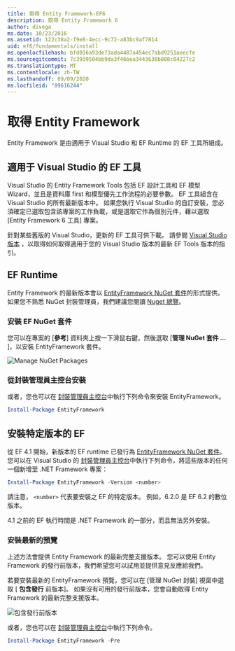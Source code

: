 ```yaml
---
title: 取得 Entity Framework-EF6
description: 取得 Entity Framework 6
author: divega
ms.date: 10/23/2016
ms.assetid: 122c38a2-f9e8-4ecc-9c72-a83bc9af7814
uid: ef6/fundamentals/install
ms.openlocfilehash: bfd016a93de73ada4487a454ec7abd9251aeecfe
ms.sourcegitcommit: 7c3939504bb9da3f46bea3443638b808c04227c2
ms.translationtype: MT
ms.contentlocale: zh-TW
ms.lasthandoff: 09/09/2020
ms.locfileid: "89616244"
---
```

# <a name="get-entity-framework"></a>取得 Entity Framework
Entity Framework 是由適用于 Visual Studio 和 EF Runtime 的 EF 工具所組成。

## <a name="ef-tools-for-visual-studio"></a>適用于 Visual Studio 的 EF 工具

Visual Studio 的 Entity Framework Tools 包括 EF 設計工具和 EF 模型 Wizard，並且是資料庫 first 和模型優先工作流程的必要參數。 EF 工具組含在 Visual Studio 的所有最新版本中。 如果您執行 Visual Studio 的自訂安裝，您必須確定已選取包含該專案的工作負載，或是選取它作為個別元件，藉以選取 [Entity Framework 6 工具] 專案。

針對某些舊版的 Visual Studio，更新的 EF 工具可供下載。 請參閱 [Visual Studio 版本](xref:ef6/what-is-new/visual-studio) ，以取得如何取得適用于您的 Visual Studio 版本的最新 EF Tools 版本的指引。

## <a name="ef-runtime"></a>EF Runtime

Entity Framework 的最新版本會以 [EntityFramework NuGet 套件](https://nuget.org/packages/EntityFramework/)的形式提供。 如果您不熟悉 NuGet 封裝管理員，我們建議您閱讀 [Nuget 總覽](/nuget/consume-packages/overview-and-workflow)。

### <a name="installing-the-ef-nuget-package"></a>安裝 EF NuGet 套件

您可以在專案的 [**參考**] 資料夾上按一下滑鼠右鍵，然後選取 [**管理 NuGet 套件 ...** ]，以安裝 EntityFramework 套件。

![Manage NuGet Packages](~/ef6/media/managenugetpackages.png)

### <a name="installing-from-package-manager-console"></a>從封裝管理員主控台安裝

或者，您也可以在 [封裝管理員主控台](https://docs.nuget.org/docs/start-here/using-the-package-manager-console)中執行下列命令來安裝 EntityFramework。

``` powershell
Install-Package EntityFramework
```

## <a name="installing-a-specific-version-of-ef"></a>安裝特定版本的 EF

從 EF 4.1 開始，新版本的 EF runtime 已發行為 [EntityFramework NuGet 套件](https://www.nuget.org/packages/EntityFramework/)。 您可以在 Visual Studio 的 [封裝管理員主控台](https://docs.nuget.org/docs/start-here/using-the-package-manager-console)中執行下列命令，將這些版本的任何一個新增至 .NET Framework 專案：

``` powershell
Install-Package EntityFramework -Version <number>
```

請注意， `<number>` 代表要安裝之 EF 的特定版本。 例如，6.2.0 是 EF 6.2 的數位版本。   

4.1 之前的 EF 執行時間是 .NET Framework 的一部分，而且無法另外安裝。

### <a name="installing-the-latest-preview"></a>安裝最新的預覽

上述方法會提供 Entity Framework 的最新完整支援版本。 您可以使用 Entity Framework 的發行前版本，我們希望您可以試用並提供意見反應給我們。

若要安裝最新的 EntityFramework 預覽，您可以在 [管理 NuGet 封裝] 視窗中選取 [ **包含發行** 前版本]。 如果沒有可用的發行前版本，您會自動取得 Entity Framework 的最新完整支援版本。

![包含發行前版本](~/ef6/media/includeprerelease.png)

或者，您也可以在 [封裝管理員主控台](https://docs.nuget.org/docs/start-here/using-the-package-manager-console)中執行下列命令。

``` powershell
Install-Package EntityFramework -Pre
```

